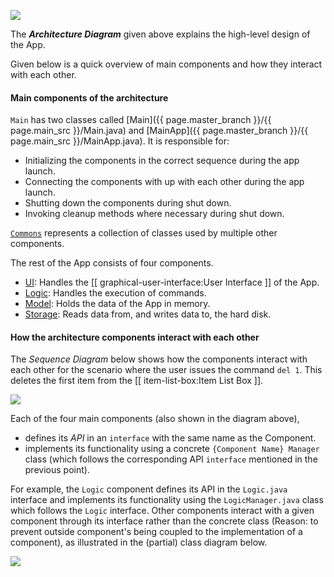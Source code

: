 <!--markdownlint-disable-file first-line-h1 -->
![](images/ArchitectureDiagram.png)

The **_Architecture Diagram_** given above explains the high-level design of the App.

Given below is a quick overview of main components and how they interact with each other.

#### Main components of the architecture

`Main` has two classes called [Main]({{ page.master_branch }}/{{ page.main_src }}/Main.java) and [MainApp]({{ page.master_branch }}/{{ page.main_src }}/MainApp.java). It is responsible for:

* Initializing the components in the correct sequence during the app launch.
* Connecting the components with up with each other during the app launch.
* Shutting down the components during shut down.
* Invoking cleanup methods where necessary during shut down.

[`Commons`](#common-classes) represents a collection of classes used by multiple other components.

The rest of the App consists of four components.

* [UI](#ui-component): Handles the [[ graphical-user-interface:User Interface ]] of the App.
* [Logic](#logic-component): Handles the execution of commands.
* [Model](#model-component): Holds the data of the App in memory.
* [Storage](#storage-component): Reads data from, and writes data to, the hard disk.

#### How the architecture components interact with each other

The _Sequence Diagram_ below shows how the components interact with each other for the scenario where the user issues the command `del 1`. This deletes the first item from the [[ item-list-box:Item List Box ]].

![](images/ArchitectureSequenceDiagram.png)

Each of the four main components (also shown in the diagram above),

* defines its _API_ in an `interface` with the same name as the Component.
* implements its functionality using a concrete `{Component Name} Manager` class (which follows the corresponding API `interface` mentioned in the previous point).

For example, the `Logic` component defines its API in the `Logic.java` interface and implements its functionality using the `LogicManager.java` class which follows the `Logic` interface. Other components interact with a given component through its interface rather than the concrete class (Reason: to prevent outside component's being coupled to the implementation of a component), as illustrated in the (partial) class diagram below.

![](images/ComponentManagers.png)
